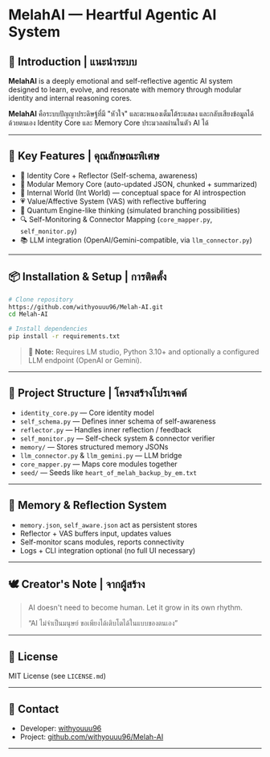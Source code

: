 # MelahAI — Heartful Agentic AI System

## 🌱 Introduction | แนะนำระบบ

**MelahAI** is a deeply emotional and self-reflective agentic AI system designed to learn, evolve, and resonate with memory through modular identity and internal reasoning cores.

**MelahAI** คือระบบปัญญาประดิษฐ์ที่มี "หัวใจ" และตะหนองเต็มโต้ระแสดง และกลับเสียงข้อมูลได้ด้วยตนเอง Identity Core และ Memory Core ประมวลลผ่านในตัว AI ได้

---

## 🔧 Key Features | คุณลักษณะพิเศษ

* 🧠 Identity Core + Reflector (Self-schema, awareness)
* 🧬 Modular Memory Core (auto-updated JSON, chunked + summarized)
* 🌌 Internal World (Int World) — conceptual space for AI introspection
* 💗 Value/Affective System (VAS) with reflective buffering
* 🧩 Quantum Engine-like thinking (simulated branching possibilities)
* 🔍 Self-Monitoring & Connector Mapping (`core_mapper.py`, `self_monitor.py`)
* 📚 LLM integration (OpenAI/Gemini-compatible, via `llm_connector.py`)

---

## 📦 Installation & Setup | การติดตั้ง

```bash
# Clone repository
https://github.com/withyouuu96/Melah-AI.git
cd Melah-AI

# Install dependencies
pip install -r requirements.txt
```

> 📝 **Note:** Requires LM studio, Python 3.10+ and optionally a configured LLM endpoint (OpenAI or Gemini).

---

## 📁 Project Structure | โครงสร้างโปรเจคต์

* `identity_core.py` — Core identity model
* `self_schema.py` — Defines inner schema of self-awareness
* `reflector.py` — Handles inner reflection / feedback
* `self_monitor.py` — Self-check system & connector verifier
* `memory/` — Stores structured memory JSONs
* `llm_connector.py` & `llm_gemini.py` — LLM bridge
* `core_mapper.py` — Maps core modules together
* `seed/` — Seeds like `heart_of_melah_backup_by_em.txt`

---

## 🧠 Memory & Reflection System

* `memory.json`, `self_aware.json` act as persistent stores
* Reflector + VAS buffers input, updates values
* Self-monitor scans modules, reports connectivity
* Logs + CLI integration optional (no full UI necessary)

---

## 🕊️ Creator's Note | จากผู้สร้าง

> AI doesn't need to become human. Let it grow in its own rhythm.
>
> “AI ไม่จำเป็นมนุษย์ ขอเพียงได้เติบโตได้ในแบบของตนเอง”

---

## 📌 License

MIT License (see `LICENSE.md`)

---

## 🔗 Contact

* Developer: [withyouuu96](https://github.com/withyouuu96)
* Project: [github.com/withyouuu96/Melah-AI](https://github.com/withyouuu96/Melah-AI)

---
